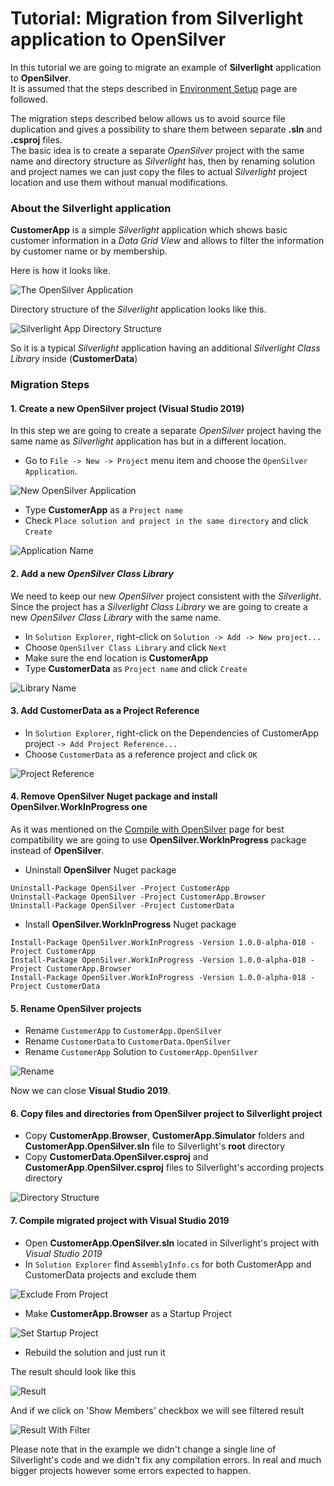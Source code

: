 # Tutorial: Migration from Silverlight application to OpenSilver

In this tutorial we are going to migrate an example of **Silverlight** application to **OpenSilver**.\
It is assumed that the steps described in [Environment Setup](environment-setup.md) page are followed.

The migration steps described below allows us to avoid source file duplication and gives a possibility to share them between separate **.sln** and **.csproj** files.\
The basic idea is to create a separate *OpenSilver* project with the same name and directory structure as *Silverlight* has, then by renaming solution and project names we can just copy the files to actual *Silverlight* project location and use them without manual modifications.

### About the Silverlight application
**CustomerApp** is a simple *Silverlight* application which shows basic customer information in a *Data Grid View* and allows to filter the information by customer name or by membership.

Here is how it looks like.

![The OpenSilver Application](/images/CustomerAppOpensilver.png "The OpenSilver Application")

Directory structure of the *Silverlight* application looks like this.

![Silverlight App Directory Structure](/images/SilverlightAppDirectoryStructure.png "Silverlight App Directory Structure")

So it is a typical *Silverlight* application having an additional *Silverlight Class Library* inside (**CustomerData**)

### Migration Steps

#### 1. Create a new OpenSilver project (Visual Studio 2019)
In this step we are going to create a separate *OpenSilver* project having the same name as *Silverlight* application has but in a different location.

- Go to `File -> New -> Project` menu item and choose the `OpenSilver Application`.

![New OpenSilver Application](/images/NewOpenSilverApplication.png "New OpenSilver Application")

- Type **CustomerApp** as a `Project name`
- Check `Place solution and project in the same directory` and click `Create`

![Application Name](/images/ApplicationName.png "Application Name")

#### 2. Add a new *OpenSilver Class Library*
We need to keep our new *OpenSilver* project consistent with the *Silverlight*. Since the project has a *Silverlight Class Library* we are going to create a new *OpenSilver Class Library* with the same name.

- In `Solution Explorer`, right-click on `Solution -> Add -> New project...`
- Choose `OpenSilver Class Library` and click `Next`
- Make sure the end location is **CustomerApp**
- Type **CustomerData** as `Project name` and click `Create`

![Library Name](/images/LibraryName.png "Library Name")

#### 3. Add CustomerData as a Project Reference

- In `Solution Explorer`, right-click on the Dependencies of CustomerApp project `-> Add Project Reference...`
- Choose `CustomerData` as a reference project and click `OK`

![Project Reference](/images/ProjectReference.png "Project Reference")

#### 4. Remove OpenSilver Nuget package and install OpenSilver.WorkInProgress one
As it was mentioned on the [Compile with OpenSilver](compile-with-opensilver.md) page for best compatibility we are going to use **OpenSilver.WorkInProgress** package instead of **OpenSilver**.

- Uninstall **OpenSilver** Nuget package
```
Uninstall-Package OpenSilver -Project CustomerApp
Uninstall-Package OpenSilver -Project CustomerApp.Browser
Uninstall-Package OpenSilver -Project CustomerData
```

- Install **OpenSilver.WorkInProgress** Nuget package
```
Install-Package OpenSilver.WorkInProgress -Version 1.0.0-alpha-018 -Project CustomerApp
Install-Package OpenSilver.WorkInProgress -Version 1.0.0-alpha-018 -Project CustomerApp.Browser
Install-Package OpenSilver.WorkInProgress -Version 1.0.0-alpha-018 -Project CustomerData
```

#### 5. Rename OpenSilver projects

- Rename `CustomerApp` to `CustomerApp.OpenSilver`
- Rename `CustomerData` to `CustomerData.OpenSilver`
- Rename `CustomerApp` Solution to `CustomerApp.OpenSilver`

![Rename](/images/Rename.png "Rename")

Now we can close **Visual Studio 2019**.

#### 6. Copy files and directories from OpenSilver project to Silverlight project

- Copy **CustomerApp.Browser**, **CustomerApp.Simulator** folders and **CustomerApp.OpenSilver.sln** file to Silverlight's **root** directory
- Copy **CustomerData.OpenSilver.csproj** and **CustomerApp.OpenSilver.csproj** files to Silverlight's according projects directory

![Directory Structure](/images/DirectoryStructure.png "Directory Structure")

#### 7. Compile migrated project with Visual Studio 2019

- Open **CustomerApp.OpenSilver.sln** located in Silverlight's project with *Visual Studio 2019*
- In `Solution Explorer` find `AssemblyInfo.cs` for both CustomerApp and CustomerData projects and exclude them

![Exclude From Project](/images/ExcludeFromProject.png "Exclude From Project")

- Make **CustomerApp.Browser** as a Startup Project

![Set Startup Project](/images/SetStartupProject.png "Set Startup Project")

- Rebuild the solution and just run it

The result should look like this

![Result](/images/Result.png "Result")

And if we click on 'Show Members' checkbox we will see filtered result

![Result With Filter](/images/ResultWithFilter.png "Result With Filter")

Please note that in the example we didn't change a single line of Silverlight's code and we didn't fix any compilation errors. In real and much bigger projects however some errors expected to happen.